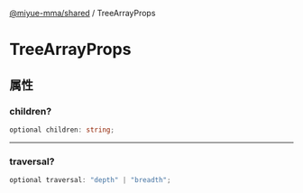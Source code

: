 [@miyue-mma/shared](../index.md) / TreeArrayProps

# TreeArrayProps

## 属性

### children?

```ts
optional children: string;
```

***

### traversal?

```ts
optional traversal: "depth" | "breadth";
```
